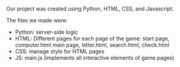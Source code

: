 Our project was created using Python, HTML, CSS, and Javascript.

The files we made were:
- Python: server-side logic
- HTML: Different pages for each page of the game: start page, computer.html main page, letter.html, search.html, check.html
- CSS: manage style for HTML pages
- JS: main.js (implements all interactive elements of game pages)
